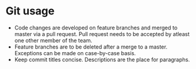 # Git usage

* Code changes are developed on feature branches and merged to master via a pull request. Pull request needs to be accepted by atleast one other member of the team.
* Feature branches are to be deleted after a merge to a master. Exceptions can be made on case-by-case basis.
* Keep commit titles concise. Descriptions are the place for paragraphs.